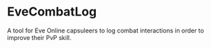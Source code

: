 # EveCombatLog
A tool for Eve Online capsuleers to log combat interactions in order to improve their PvP skill.
